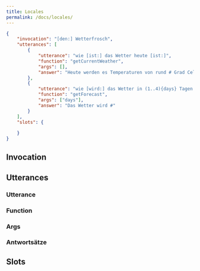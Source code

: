 ```yaml
---
title: Locales
permalink: /docs/locales/
---
```


````json
{
    "invocation": "[den:] Wetterfrosch",
    "utterances": [
        {
            "utterance": "wie [ist:] das Wetter heute [ist:]",
            "function": "getCurrentWeather",
            "args": [],
            "answer": "Heute werden es Temperaturen von rund # Grad Celsius."
        },
        {
            "utterance": "wie [wird:] das Wetter in (1..4){days} Tagen [wird:]",
            "function": "getForecast",
            "args": ["days"],
            "answer": "Das Wetter wird #"
        }
    ],
    "slots": {
    
    }
}
````

## Invocation


## Utterances
### Utterance
### Function
### Args
### Antwortsätze

## Slots